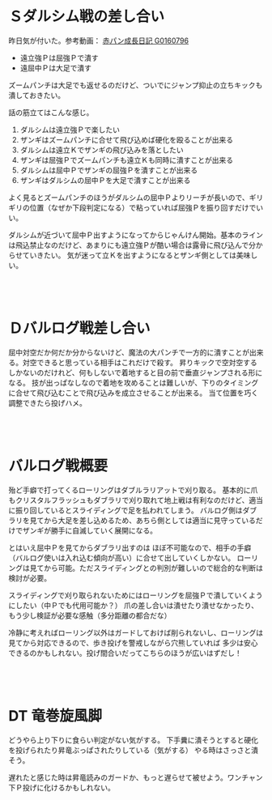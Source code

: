 # Ｓダルシム戦の差し合い

昨日気が付いた。参考動画： [赤パン成長日記 G0160796 ](https://www.youtube.com/watch?v=6PwcXDwc3-Y&t=1m59s)

* 遠立強Ｐは屈強Ｐで潰す
* 遠屈中Ｐは大足で潰す

ズームパンチは大足でも返せるのだけど、ついでにジャンプ抑止の立ちキックも潰しておきたい。

話の筋立てはこんな感じ。

1. ダルシムは遠立強Ｐで楽したい
1. ザンギはズームパンチに合せて飛び込めば硬化を殴ることが出来る
1. ダルシムは遠立Ｋでザンギの飛び込みを落としたい
1. ザンギは屈強Ｐでズームパンチも遠立Ｋも同時に潰すことが出来る
1. ダルシムは屈中Ｐでザンギの屈強Ｐを潰すことが出来る
1. ザンギはダルシムの屈中Ｐを大足で潰すことが出来る

よく見るとズームパンチのほうがダルシムの屈中Ｐよりリーチが長いので、ギリギリの位置（なぜか下段判定になる）で粘っていれば屈強Ｐを振り回すだけでいい。

ダルシムが近づいて屈中Ｐ出すようになってからじゃんけん開始。基本のラインは飛込禁止なのだけど、あまりにも遠立強Ｐが酷い場合は露骨に飛び込んで分からせていきたい。
気が迷って立Ｋを出すようになるとザンギ側としては美味しい。

　  
　  

# Ｄバルログ戦差し合い

屈中対空だか何だか分からないけど、魔法の大パンチで一方的に潰すことが出来る。対空できると思っている相手はこれだけで殺す。
昇りキックで空対空するしかないのだけれど、何もしないで着地すると目の前で垂直ジャンプされる形になる。
技が出っぱなしなので着地を攻めることは難しいが、下りのタイミングに合せて飛び込むことで飛び込みを成立させることが出来る。
当て位置を巧く調整できたら投げハメ。

　  
　  

# バルログ戦概要

殆ど手癖で打ってくるローリングはダブルラリアットで刈り取る。
基本的に爪もクリスタルフラッシュもダブラリで刈り取れて地上戦は有利なのだけど、適当に振り回しているとスライディングで足を払われてしまう。
バルログ側はダブラリを見てから大足を差し込めるため、あちら側としては適当に見守っているだけでザンギが勝手に自滅していく展開になる。

とはいえ屈中Ｐを見てからダブラリ出すのは ほぼ不可能なので、相手の手癖（バルログ使いは入れ込む傾向が高い）に合せて出していくしかない。
ローリングは見てから可能。ただスライディングとの判別が難しいので総合的な判断は検討が必要。

スライディングで刈り取られないためにはローリングを屈強Ｐで潰していくようにしたい（中Ｐでも代用可能か？）
爪の差し合いは潰せたり潰せなかったり、もう少し検証が必要な感触（多分距離の都合だな）

冷静に考えればローリング以外はガードしておけば削られないし、ローリングは見てから対応できるので、歩き投げを警戒しながら穴熊していれば
多少は安心できるのかもしれない。投げ間合いだってこちらのほうが広いはずだし！

　  
　  

# DT 竜巻旋風脚

どうやら上り下りに食らい判定がない気がする。
下手糞に潰そうとすると硬化を投げられたり昇竜ぶっぱされたりしている（気がする）
やる時はさっさと潰そう。

遅れたと感じた時は昇竜読みのガードか、もっと遅らせて被せよう。ワンチャン下Ｐ投げに化けるかもしれない。
